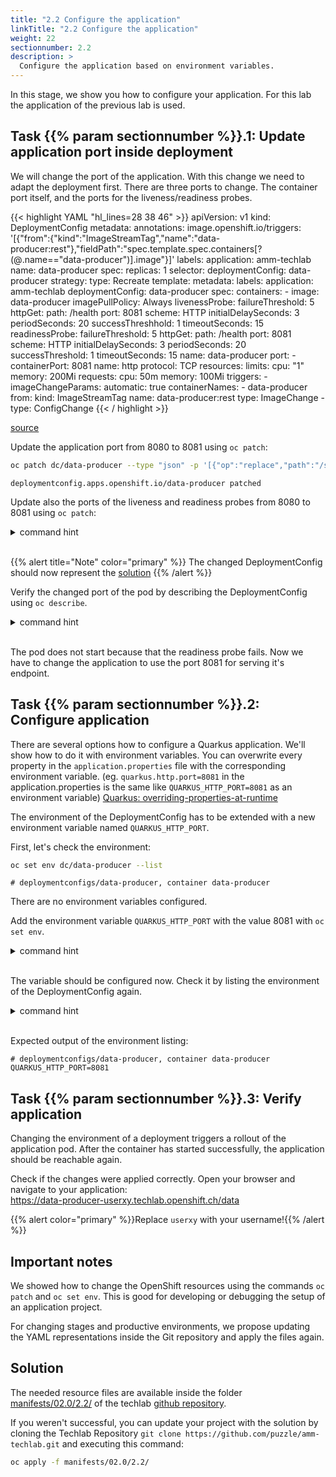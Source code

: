 ```yaml
---
title: "2.2 Configure the application"
linkTitle: "2.2 Configure the application"
weight: 22
sectionnumber: 2.2
description: >
  Configure the application based on environment variables.
---
```


In this stage, we show you how to configure your application.
For this lab the application of the previous lab is used.


## Task {{% param sectionnumber %}}.1: Update application port inside deployment

We will change the port of the application. With this change we need to adapt the deployment first. There are three ports to change. The container port itself, and the ports for the liveness/readiness probes.

{{< highlight YAML "hl_lines=28 38 46" >}}
apiVersion: v1
kind: DeploymentConfig
metadata:
  annotations:
    image.openshift.io/triggers: '[{"from":{"kind":"ImageStreamTag","name":"data-producer:rest"},"fieldPath":"spec.template.spec.containers[?(@.name==\"data-producer\")].image"}]'
  labels:
    application: amm-techlab
  name: data-producer
spec:
  replicas: 1
  selector:
    deploymentConfig: data-producer
  strategy:
    type: Recreate
  template:
    metadata:
      labels:
        application: amm-techlab
        deploymentConfig: data-producer
    spec:
      containers:
        - image: data-producer
          imagePullPolicy: Always
          livenessProbe:
            failureThreshold: 5
            httpGet:
              path: /health
              port: 8081
              scheme: HTTP
            initialDelaySeconds: 3
            periodSeconds: 20
            successThreshhold: 1
            timeoutSeconds: 15
          readinessProbe:
            failureThreshold: 5
            httpGet:
              path: /health
              port: 8081
              scheme: HTTP
            initialDelaySeconds: 3
            periodSeconds: 20
            successThreshold: 1
            timeoutSeconds: 15
          name: data-producer
          port:
            - containerPort: 8081
              name: http
              protocol: TCP
          resources:
            limits:
              cpu: "1"
              memory: 200Mi
            requests:
              cpu: 50m
              memory: 100Mi
  triggers:
    - imageChangeParams:
        automatic: true
        containerNames:
          - data-producer
        from:
          kind: ImageStreamTag
          name: data-producer:rest
      type: ImageChange
    - type: ConfigChange
{{< / highlight >}}

[source](https://raw.githubusercontent.com/puzzle/amm-techlab/master/manifests/02.0/2.2/deploymentConfig.yaml)

Update the application port from 8080 to 8081 using `oc patch`:

```BASH
oc patch dc/data-producer --type "json" -p '[{"op":"replace","path":"/spec/template/spec/containers/0/ports/0/containerPort","value":8081}]'
```

```
deploymentconfig.apps.openshift.io/data-producer patched
```

Update also the ports of the liveness and readiness probes from 8080 to 8081 using `oc patch`:

<details><summary>command hint</summary>

```BASH

oc patch dc/data-producer --type "json" -p '[{"op":"replace","path":"/spec/template/spec/containers/0/livenessProbe/httpGet/port","value":8081}]'
oc patch dc/data-producer --type "json" -p '[{"op":"replace","path":"/spec/template/spec/containers/0/readinessProbe/httpGet/port","value":8081}]'

```

</details><br/>

{{% alert title="Note" color="primary" %}} The changed DeploymentConfig should now represent the [solution](https://raw.githubusercontent.com/puzzle/amm-techlab/master/manifests/02.0/2.2/deploymentConfig.yaml) {{% /alert %}}

Verify the changed port of the pod by describing the DeploymentConfig using `oc describe`.

<details><summary>command hint</summary>

```BASH
oc describe deploymentconfig data-producer
```

</details><br/>

The pod does not start because that the readiness probe fails. Now we have to change the application to use the port 8081 for serving it's endpoint.


## Task {{% param sectionnumber %}}.2: Configure application

There are several options how to configure a Quarkus application. We'll show how to do it with environment variables. You can overwrite every property in the `application.properties` file with the corresponding environment variable. (eg. `quarkus.http.port=8081` in the application.properties is the same like `QUARKUS_HTTP_PORT=8081` as an environment variable) [Quarkus: overriding-properties-at-runtime](https://quarkus.io/guides/config#overriding-properties-at-runtime)

The environment of the DeploymentConfig has to be extended with a new environment variable named `QUARKUS_HTTP_PORT`.

First, let's check the environment:

```BASH
oc set env dc/data-producer --list
```

```
# deploymentconfigs/data-producer, container data-producer
```

There are no environment variables configured.

Add the environment variable `QUARKUS_HTTP_PORT` with the value 8081 with `oc set env`.

<details><summary>command hint</summary>

```BASH
oc set env dc/data-producer QUARKUS_HTTP_PORT=8081
```

```
deploymentconfig.apps.openshift.io/data-producer updated
```

</details><br/>

The variable should be configured now. Check it by listing the environment of the DeploymentConfig again.

<details><summary>command hint</summary>

```BASH
oc set env dc/data-producer --list
```

</details><br/>

Expected output of the environment listing:

```
# deploymentconfigs/data-producer, container data-producer
QUARKUS_HTTP_PORT=8081
```


## Task {{% param sectionnumber %}}.3: Verify application

Changing the environment of a deployment triggers a rollout of the application pod.
After the container has started successfully, the application should be reachable again.

Check if the changes were applied correctly. Open your browser and navigate to your application:  
<https://data-producer-userxy.techlab.openshift.ch/data>

{{% alert  color="primary" %}}Replace `userxy` with your username!{{% /alert %}}


## Important notes

We showed how to change the OpenShift resources using the commands `oc patch` and `oc set env`.
This is good for developing or debugging the setup of an application project.

For changing stages and productive environments, we propose updating the YAML representations inside the Git repository and apply the files again.


## Solution

The needed resource files are available inside the folder [manifests/02.0/2.2/](https://github.com/puzzle/amm-techlab/tree/master/manifests/02.0/2.2) of the techlab [github repository](https://github.com/puzzle/amm-techlab).

If you weren't successful, you can update your project with the solution by cloning the Techlab Repository `git clone https://github.com/puzzle/amm-techlab.git` and executing this command:

```BASH
oc apply -f manifests/02.0/2.2/
```
